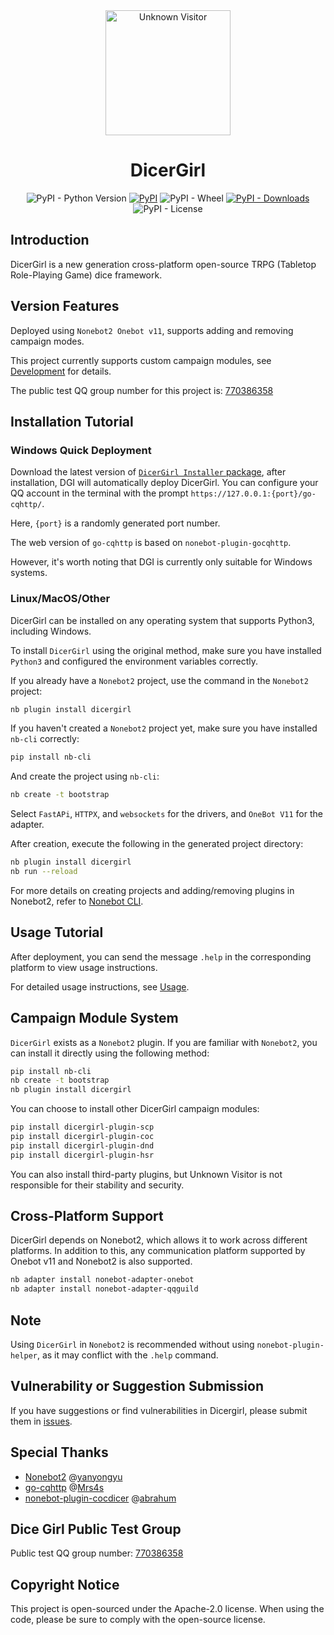 <div align="center">
    <img src="https://unvisitor.gitee.io/media/unvisitor/images/unvisitor.png" alt="Unknown Visitor" width="200" height="200"></img>
</div>

<div align="center">

# DicerGirl
![PyPI - Python Version](https://img.shields.io/pypi/pyversions/dicergirl)
[![PyPI](https://img.shields.io/pypi/v/dicergirl)](https://pypi.org/project/dicergirl/)
![PyPI - Wheel](https://img.shields.io/pypi/wheel/dicergirl)
[![PyPI - Downloads](https://img.shields.io/pypi/dw/dicergirl)](https://pypi.org/project/dicergirl/)
![PyPI - License](https://img.shields.io/pypi/l/dicergirl)

</div>

## Introduction
DicerGirl is a new generation cross-platform open-source TRPG (Tabletop Role-Playing Game) dice framework.

## Version Features
Deployed using `Nonebot2 Onebot v11`, supports adding and removing campaign modes.

This project currently supports custom campaign modules, see [Development](docs/develop.md) for details.

The public test QQ group number for this project is: [770386358](http://qm.qq.com/cgi-bin/qm/qr?_wv=1027&k=hvaf8JGmEXA3N9r4SGgpghDti31aW1bR&authKey=%2Bux%2BedOIguriMYBMGe40coeOT7mx%2B99%2FVMbK0MvE2w1AsVQLLK%2B0hBO6vVB%2Bmlws&noverify=0&group_code=770386358)

## Installation Tutorial
### Windows Quick Deployment
Download the latest version of [`DicerGirl Installer` package](https://gitee.com/unvisitor/dginstaller/releases), after installation, DGI will automatically deploy DicerGirl. You can configure your QQ account in the terminal with the prompt `https://127.0.0.1:{port}/go-cqhttp/`.

Here, `{port}` is a randomly generated port number.

The web version of `go-cqhttp` is based on `nonebot-plugin-gocqhttp`.

However, it's worth noting that DGI is currently only suitable for Windows systems.

### Linux/MacOS/Other
DicerGirl can be installed on any operating system that supports Python3, including Windows.

To install `DicerGirl` using the original method, make sure you have installed `Python3` and configured the environment variables correctly.

If you already have a `Nonebot2` project, use the command in the `Nonebot2` project:

```bash
nb plugin install dicergirl
```

If you haven't created a `Nonebot2` project yet, make sure you have installed `nb-cli` correctly:

```bash
pip install nb-cli
```

And create the project using `nb-cli`:

```bash
nb create -t bootstrap
```

Select `FastAPi`, `HTTPX`, and `websockets` for the drivers, and `OneBot V11` for the adapter.

After creation, execute the following in the generated project directory:

```bash
nb plugin install dicergirl
nb run --reload
```

For more details on creating projects and adding/removing plugins in Nonebot2, refer to [Nonebot CLI](https://cli.nonebot.dev/).

## Usage Tutorial
After deployment, you can send the message `.help` in the corresponding platform to view usage instructions.

For detailed usage instructions, see [Usage](docs/usage.md).

## Campaign Module System
`DicerGirl` exists as a `Nonebot2` plugin. If you are familiar with `Nonebot2`, you can install it directly using the following method:

```bash
pip install nb-cli
nb create -t bootstrap
nb plugin install dicergirl
```

You can choose to install other DicerGirl campaign modules:

```bash
pip install dicergirl-plugin-scp
pip install dicergirl-plugin-coc
pip install dicergirl-plugin-dnd
pip install dicergirl-plugin-hsr
```

You can also install third-party plugins, but Unknown Visitor is not responsible for their stability and security.

## Cross-Platform Support
DicerGirl depends on Nonebot2, which allows it to work across different platforms. In addition to this, any communication platform supported by Onebot v11 and Nonebot2 is also supported.

```bash
nb adapter install nonebot-adapter-onebot
nb adapter install nonebot-adapter-qqguild
```

## Note
Using `DicerGirl` in `Nonebot2` is recommended without using `nonebot-plugin-helper`, as it may conflict with the `.help` command.

## Vulnerability or Suggestion Submission
If you have suggestions or find vulnerabilities in Dicergirl, please submit them in [issues](issues).

## Special Thanks
 - [Nonebot2](https://github.com/nonebot/nonebot2/) @[yanyongyu](https://github.com/yanyongyu)
 - [go-cqhttp](https://github.com/Mrs4s/go-cqhttp) @[Mrs4s](https://github.com/Mrs4s)
 - [nonebot-plugin-cocdicer](https://github.com/abrahum/nonebot_plugin_cocdicer) @[abrahum](https://github.com/abrahum)

## Dice Girl Public Test Group

Public test QQ group number: [770386358](http://qm.qq.com/cgi-bin/qm/qr?_wv=1027&k=hvaf8JGmEXA3N9r4SGgpghDti31aW1bR&authKey=%2Bux%2BedOIguriMYBMGe40coeOT7mx%2B99%2FVMbK0MvE2w1AsVQLLK%2B0hBO6vVB%2Bmlws&noverify=0&group_code=770386358)

## Copyright Notice
This project is open-sourced under the Apache-2.0 license. When using the code, please be sure to comply with the open-source license.